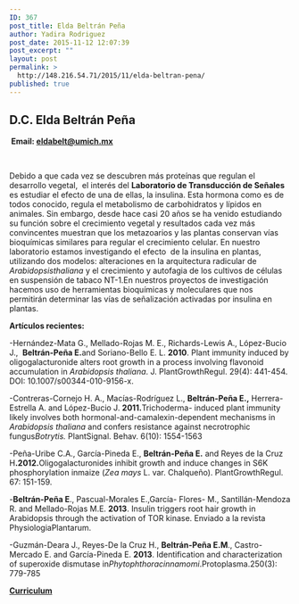 ```yaml
---
ID: 367
post_title: Elda Beltrán Peña
author: Yadira Rodriguez
post_date: 2015-11-12 12:07:39
post_excerpt: ""
layout: post
permalink: >
  http://148.216.54.71/2015/11/elda-beltran-pena/
published: true
---
```

<h2 class="art-postheader">D.C. Elda Beltrán Peña</h2>
<div class="art-postcontent">
<div class="art-article">

<strong> Email: <a href="mailto:eldabelt@umich.mx">eldabelt@umich.mx</a></strong>

&nbsp;

Debido a que cada vez se descubren más proteínas que regulan el desarrollo vegetal,  el interés del <strong>Laboratorio de Transducción de Señales</strong>  es estudiar el efecto de una de ellas, la insulina. Esta hormona como es de todos conocido, regula el metabolismo de carbohidratos y lípidos en animales. Sin embargo, desde hace casi 20 años se ha venido estudiando su función sobre el crecimiento vegetal y resultados cada vez más convincentes muestran que los metazoarios y las plantas conservan vías bioquímicas similares para regular el crecimiento celular. En nuestro laboratorio estamos investigando el efecto  de la insulina en plantas, utilizando dos modelos: alteraciones en la arquitectura radicular de <em>Arabidopsisthaliana</em> y el crecimiento y autofagia de los cultivos de células en suspensión de tabaco NT-1.En nuestros proyectos de investigación hacemos uso de herramientas bioquímicas y moleculares que nos permitirán determinar las vías de señalización activadas por insulina en plantas.

<strong>Artículos recientes:</strong>

-Hernández-Mata G., Mellado-Rojas M. E., Richards-Lewis A., López-Bucio J.,  <strong>Beltrán-Peña E.</strong>and Soriano-Bello E. L. <strong>2010</strong>. Plant immunity induced by oligogalacturonide alters root growth in a process involving flavonoid accumulation in <em>Arabidopsis thaliana</em>. J. PlantGrowthRegul. 29(4): 441-454. DOI: 10.1007/s00344-010-9156-x.

-Contreras-Cornejo H. A., Macías-Rodríguez L., <strong>Beltrán-Peña E.,</strong> Herrera-Estrella A. and López-Bucio J. <strong>2011.</strong>Trichoderma<em>-</em> induced plant immunity likely involves both hormonal-and-camalexin-dependent mechanisms in <em>Arabidopsis thaliana</em> and confers resistance against necrotrophic fungus<em>Botrytis. </em>PlantSignal. Behav. 6(10): 1554-1563

-Peña-Uribe C.A., García-Pineda E., <strong>Beltrán-Peña E.</strong> and Reyes de la Cruz H<strong>.2012.</strong>Oligogalacturonides inhibit growth and induce changes in S6K phosphorylation inmaize (<em>Zea mays </em>L. var. Chalqueño). PlantGrowthRegul. 67: 151-159.

-<strong>Beltrán-Peña E</strong>., Pascual-Morales E.,García- Flores- M., Santillán-Mendoza R. and Mellado-Rojas M.E. <strong>2013</strong>. Insulin triggers root hair growth in Arabidopsis through the activation of TOR kinase. Enviado a la revista PhysiologiaPlantarum.<strong> </strong>

-Guzmán-Deara J., Reyes-De la Cruz H., <strong>Beltrán-Peña E.M</strong>., Castro-Mercado E. and García-Pineda E. <strong>2013</strong>. Identification and characterization of superoxide dismutase in<em>Phytophthoracinnamomi</em>.Protoplasma.250(3): 779-785

<strong><a href="http://148.216.54.71/wp-content/uploads/2015/11/DC_Elda_Beltran.pdf">Curriculum</a></strong>

</div>
</div>
